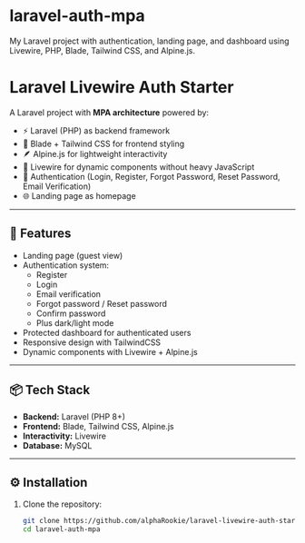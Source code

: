 # laravel-auth-mpa

My Laravel project with authentication, landing page, and dashboard using Livewire, PHP, Blade, Tailwind CSS, and Alpine.js.


# Laravel Livewire Auth Starter

A Laravel project with **MPA architecture** powered by:
- ⚡ Laravel (PHP) as backend framework  
- 🎨 Blade + Tailwind CSS for frontend styling  
- 🪶 Alpine.js for lightweight interactivity  
- 🔌 Livewire for dynamic components without heavy JavaScript  
- 🔑 Authentication (Login, Register, Forgot Password, Reset Password, Email Verification)  
- 🌐 Landing page as homepage  

---

## 🚀 Features
- Landing page (guest view)
- Authentication system:
  - Register
  - Login
  - Email verification
  - Forgot password / Reset password
  - Confirm password
  - Plus dark/light mode 
- Protected dashboard for authenticated users
- Responsive design with TailwindCSS
- Dynamic components with Livewire + Alpine.js

---

## 📦 Tech Stack
- **Backend:** Laravel (PHP 8+)  
- **Frontend:** Blade, Tailwind CSS, Alpine.js  
- **Interactivity:** Livewire  
- **Database:** MySQL  

---

## ⚙️ Installation
1. Clone the repository:
   ```bash
   git clone https://github.com/alphaRookie/laravel-livewire-auth-starter.git
   cd laravel-auth-mpa
